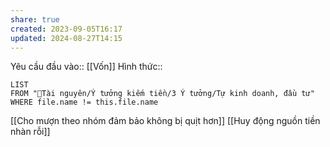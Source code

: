 ```yaml
---
share: true
created: 2023-09-05T16:17
updated: 2024-08-27T14:15
---
```

Yêu cầu đầu vào:: [[Vốn]]
Hình thức::
```dataview
LIST
FROM "📜Tài nguyên/Ý tưởng kiếm tiền/3 Ý tưởng/Tự kinh doanh, đầu tư" 
WHERE file.name != this.file.name
```

[[Cho mượn theo nhóm đảm bảo không bị quịt hơn]]
[[Huy động nguồn tiền nhàn rỗi]]

